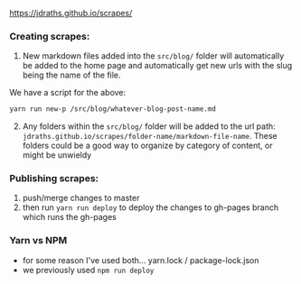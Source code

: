 https://jdraths.github.io/scrapes/

### Creating scrapes:

1. New markdown files added into the `src/blog/` folder will automatically be added to the home page and automatically get new urls with the slug being the name of the file.

We have a script for the above:

```bash
yarn run new-p /src/blog/whatever-blog-post-name.md
```

2. Any folders within the `src/blog/` folder will be added to the url path: `jdraths.github.io/scrapes/folder-name/markdown-file-name`. These folders could be a good way to organize by category of content, or might be unwieldy

### Publishing scrapes:

1. push/merge changes to master
2. then run `yarn run deploy` to deploy the changes to gh-pages branch which runs the gh-pages

### Yarn vs NPM

- for some reason I've used both... yarn.lock / package-lock.json
- we previously used `npm run deploy`